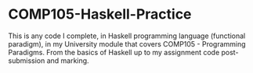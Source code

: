# COMP105-Haskell-Practice

This is any code I complete, in Haskell programming language (functional paradigm), in my University module that covers COMP105 - Programming Paradigms.
From the basics of Haskell up to my assignment code post-submission and marking.
